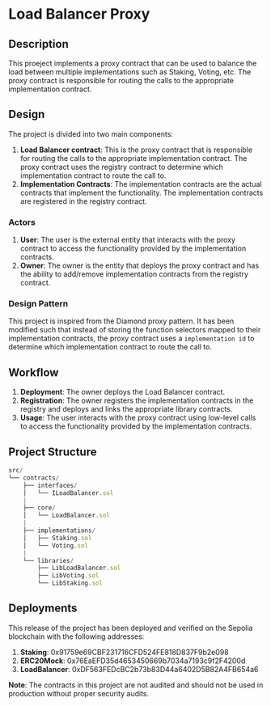 # Load Balancer Proxy

## Description
This proeject implements a proxy contract that can be used to balance the load between multiple implementations such as Staking, Voting, etc. The proxy contract is responsible for routing the calls to the appropriate implementation contract.

## Design
The project is divided into two main components:
1. **Load Balancer contract**: This is the proxy contract that is responsible for routing the calls to the appropriate implementation contract. The proxy contract uses the registry contract to determine which implementation contract to route the call to.
2. **Implementation Contracts**: The implementation contracts are the actual contracts that implement the functionality. The implementation contracts are registered in the registry contract.

### Actors
1. **User**: The user is the external entity that interacts with the proxy contract to access the functionality provided by the implementation contracts.
2. **Owner**: The owner is the entity that deploys the proxy contract and has the ability to add/remove implementation contracts from the registry contract.

### Design Pattern
This project is inspired from the Diamond proxy pattern. It has been modified such that instead of storing the function selectors mapped to their implementation contracts, the proxy contract uses a `implementation id` to determine which implementation contract to route the call to.

## Workflow
1. **Deployment**: The owner deploys the Load Balancer contract.
2. **Registration**: The owner registers the implementation contracts in the registry and deploys and links the appropriate library contracts.
3. **Usage**: The user interacts with the proxy contract using low-level calls to access the functionality provided by the implementation contracts.

## Project Structure

```js
src/
└── contracts/
    ├── interfaces/
    │   └── ILoadBalancer.sol
    |
    ├── core/
    │   └── LoadBalancer.sol
    |
    ├── implementations/
    │   ├── Staking.sol
    │   └── Voting.sol
    |
    └── libraries/
        ├── LibLoadBalancer.sol
        ├── LibVoting.sol
        └── LibStaking.sol
```
## Deployments
This release of the project has been deployed and verified on the Sepolia blockchain with the following addresses:
1. **Staking**: 0x91759e69CBF231716CFD524FE818D837F9b2e098
2. **ERC20Mock**: 0x76EaEFD35d4653450669b7034a7193c9f2F4200d
3. **LoadBalancer**: 0xDF563FEDcBC2b73b83D44a6402D5B82A4FB654a6


**Note**: The contracts in this project are not audited and should not be used in production without proper security audits.
